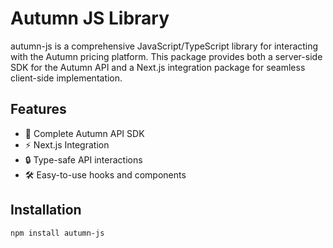 # Autumn JS Library

autumn-js is a comprehensive JavaScript/TypeScript library for interacting with the Autumn pricing platform. This package provides both a server-side SDK for the Autumn API and a Next.js integration package for seamless client-side implementation.

## Features

- 🚀 Complete Autumn API SDK
- ⚡ Next.js Integration
- 🔒 Type-safe API interactions
- 🛠️ Easy-to-use hooks and components

## Installation

```bash
npm install autumn-js
```
